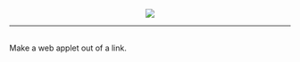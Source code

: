 <p align="center"><img src="https://opengraph.githubassets.com/69cb9b97e416d393c7ea7b5500e46b08cd70cc15b1a240d9f952ea51e4b4fa9b/cat-loaf/bat-app?width=440&height=220"></p>
<hr/>
<br/>
Make a web applet out of a link.
